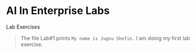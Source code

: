 # AI In Enterprise Labs
 Lab Exercises
 
 > The file Lab#1 prints `My name is Jugnu Shefin.` I am doing my first lab exercise.
